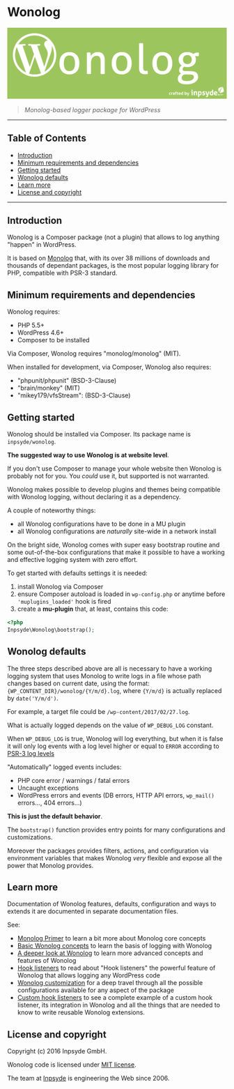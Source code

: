 # Wonolog 

![Wonolog](assets/images/banner.png)

> *Monolog-based logger package for WordPress*

------

## Table of Contents

- [Introduction](#introduction)
- [Minimum requirements and dependencies](#minimum-requirements-and-dependencies)
- [Getting started](#getting-started)
- [Wonolog defaults](#wonolog-defaults)
- [Learn more](#learn-more)
- [License and copyright](#license-and-copyright)

------

## Introduction

Wonolog is a Composer package (not a plugin) that allows to log anything "happen" in WordPress.

It is based on [Monolog](https://github.com/Seldaek/monolog) that, with its over 38 millions of downloads and thousands 
of dependant packages, is the most popular logging library for PHP, compatible with PSR-3 standard.


## Minimum requirements and dependencies

Wonolog requires:

- PHP 5.5+
- WordPress 4.6+
- Composer to be installed

Via Composer, Wonolog requires "monolog/monolog" (MIT).

When installed for development, via Composer, Wonolog also requires:

- "phpunit/phpunit" (BSD-3-Clause)
- "brain/monkey" (MIT)
- "mikey179/vfsStream": (BSD-3-Clause)


## Getting started

Wonolog should be installed via Composer. Its package name is `inpsyde/wonolog`.

**The suggested way to use Wonolog is at website level**.

If you don't use Composer to manage your whole website then Wonolog is probably not for you. You *could* use it, but supported 
is not warranted.

Wonolog makes possible to develop plugins and themes being compatible with Wonolog logging, without declaring it as a dependency. 

A couple of noteworthy things:

- all Wonolog configurations have to be done in a MU plugin
- all Wonolog configurations are _naturally_ site-wide in a network install

On the bright side, Wonolog comes with super easy bootstrap routine and some out-of-the-box configurations that make it 
possible to have a working and effective logging system with zero effort.

To get started with defaults settings it is needed:

1. install Wonolog via Composer
2. ensure Composer autoload is loaded in `wp-config.php` or anytime before `'muplugins_loaded'` hook is fired
3. create a **mu-plugin** that, at least, contains this code:

```php
<?php
Inpsyde\Wonolog\bootstrap();
```


## Wonolog defaults

The three steps described above are all is necessary to have a working logging system that uses Monolog to write logs in 
a file whose path changes based on current date, using the format: `{WP_CONTENT_DIR}/wonolog/{Y/m/d}.log`, where `{Y/m/d}` is actually replaced by `date('Y/m/d')`.

For example, a target file could be `/wp-content/2017/02/27.log`.

What is actually logged depends on the value of `WP_DEBUG_LOG` constant.

When `WP_DEBUG_LOG` is true, Wonolog will log everything, but when it is false it will only log events with a log level 
higher or equal to `ERROR` according to [PSR-3 log levels](https://github.com/php-fig/fig-standards/blob/master/accepted/PSR-3-logger-interface.md#5-psrlogloglevel)

"Automatically" logged events includes:

- PHP core error / warnings / fatal errors
- Uncaught exceptions
- WordPress errors and events (DB errors, HTTP API errors, `wp_mail()` errors..., 404 errors...)

**This is just the default behavior**.

The `bootstrap()` function provides entry points for many configurations and customizations.

Moreover the packages provides filters, actions, and configuration via environment variables that makes Wonolog _very_ 
flexible and expose all the power that Monolog provides.


## Learn more

Documentation of Wonolog features, defaults, configuration and ways to extends it are documented in separate documentation files.

See:

- [Monolog Primer](#https://github.com/inpsyde/wonolog/blob/front-controller-refactoring/docs/01-monolog-primer.md) to learn a bit more about
  Monolog core concepts
- [Basic Wonolog concepts](#https://github.com/inpsyde/wonolog/blob/front-controller-refactoring/docs/02-basic-wonolog-concepts.md) to learn the
  basis of logging with Wonolog
- [A deeper look at Wonolog](#https://github.com/inpsyde/wonolog/blob/front-controller-refactoring/docs/03-deeper-look-at-wonolog.md) to learn 
  more advanced concepts and features of Wonolog
- [Hook listeners](#https://github.com/inpsyde/wonolog/blob/front-controller-refactoring/docs/04-hook-listeners.md) to read about "Hook listeners"
  the powerful feature of Wonolog that allows logging any WordPress code
- [Wonolog customization](#https://github.com/inpsyde/wonolog/blob/front-controller-refactoring/docs/05-wonolog-customization.md) for a deep
  travel through all the possible configurations available for any aspect of the package
- [Custom hook listeners](#https://github.com/inpsyde/wonolog/blob/front-controller-refactoring/docs/06-custom-hook-listeners.md) to see a complete
  example of a custom hook listener, its integration in Wonolog and all the things that are needed to know to write reusable 
  Wonolog extensions.
  

## License and copyright

Copyright (c) 2016 Inpsyde GmbH.

Wonolog code is licensed under [MIT license](https://opensource.org/licenses/MIT).

The team at [Inpsyde](https://inpsyde.com) is engineering the Web since 2006.
